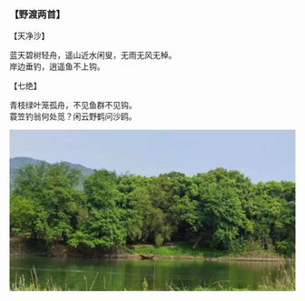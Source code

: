 ### 【野渡两首】

【天净沙】

蓝天碧树轻舟，遥山近水闲叟，无雨无风无棹。  
岸边垂钓，逍遥鱼不上钩。

【七绝】

青枝绿叶笼孤舟，不见鱼群不见钩。  
蓑笠钓翁何处觅？闲云野鹤问沙鸥。

![](01.jpg)
